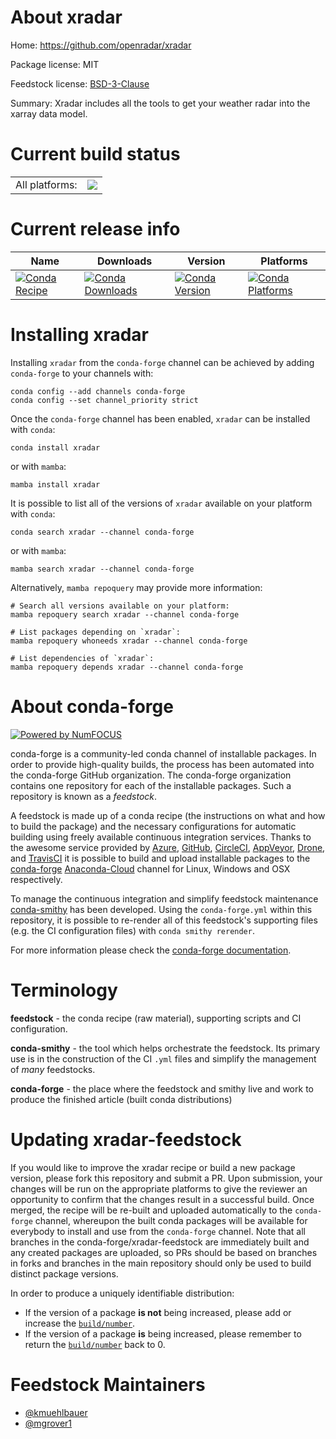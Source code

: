 About xradar
============

Home: https://github.com/openradar/xradar

Package license: MIT

Feedstock license: [BSD-3-Clause](https://github.com/conda-forge/xradar-feedstock/blob/main/LICENSE.txt)

Summary: Xradar includes all the tools to get your weather radar into the xarray data model.

Current build status
====================


<table><tr><td>All platforms:</td>
    <td>
      <a href="https://dev.azure.com/conda-forge/feedstock-builds/_build/latest?definitionId=17354&branchName=main">
        <img src="https://dev.azure.com/conda-forge/feedstock-builds/_apis/build/status/xradar-feedstock?branchName=main">
      </a>
    </td>
  </tr>
</table>

Current release info
====================

| Name | Downloads | Version | Platforms |
| --- | --- | --- | --- |
| [![Conda Recipe](https://img.shields.io/badge/recipe-xradar-green.svg)](https://anaconda.org/conda-forge/xradar) | [![Conda Downloads](https://img.shields.io/conda/dn/conda-forge/xradar.svg)](https://anaconda.org/conda-forge/xradar) | [![Conda Version](https://img.shields.io/conda/vn/conda-forge/xradar.svg)](https://anaconda.org/conda-forge/xradar) | [![Conda Platforms](https://img.shields.io/conda/pn/conda-forge/xradar.svg)](https://anaconda.org/conda-forge/xradar) |

Installing xradar
=================

Installing `xradar` from the `conda-forge` channel can be achieved by adding `conda-forge` to your channels with:

```
conda config --add channels conda-forge
conda config --set channel_priority strict
```

Once the `conda-forge` channel has been enabled, `xradar` can be installed with `conda`:

```
conda install xradar
```

or with `mamba`:

```
mamba install xradar
```

It is possible to list all of the versions of `xradar` available on your platform with `conda`:

```
conda search xradar --channel conda-forge
```

or with `mamba`:

```
mamba search xradar --channel conda-forge
```

Alternatively, `mamba repoquery` may provide more information:

```
# Search all versions available on your platform:
mamba repoquery search xradar --channel conda-forge

# List packages depending on `xradar`:
mamba repoquery whoneeds xradar --channel conda-forge

# List dependencies of `xradar`:
mamba repoquery depends xradar --channel conda-forge
```


About conda-forge
=================

[![Powered by
NumFOCUS](https://img.shields.io/badge/powered%20by-NumFOCUS-orange.svg?style=flat&colorA=E1523D&colorB=007D8A)](https://numfocus.org)

conda-forge is a community-led conda channel of installable packages.
In order to provide high-quality builds, the process has been automated into the
conda-forge GitHub organization. The conda-forge organization contains one repository
for each of the installable packages. Such a repository is known as a *feedstock*.

A feedstock is made up of a conda recipe (the instructions on what and how to build
the package) and the necessary configurations for automatic building using freely
available continuous integration services. Thanks to the awesome service provided by
[Azure](https://azure.microsoft.com/en-us/services/devops/), [GitHub](https://github.com/),
[CircleCI](https://circleci.com/), [AppVeyor](https://www.appveyor.com/),
[Drone](https://cloud.drone.io/welcome), and [TravisCI](https://travis-ci.com/)
it is possible to build and upload installable packages to the
[conda-forge](https://anaconda.org/conda-forge) [Anaconda-Cloud](https://anaconda.org/)
channel for Linux, Windows and OSX respectively.

To manage the continuous integration and simplify feedstock maintenance
[conda-smithy](https://github.com/conda-forge/conda-smithy) has been developed.
Using the ``conda-forge.yml`` within this repository, it is possible to re-render all of
this feedstock's supporting files (e.g. the CI configuration files) with ``conda smithy rerender``.

For more information please check the [conda-forge documentation](https://conda-forge.org/docs/).

Terminology
===========

**feedstock** - the conda recipe (raw material), supporting scripts and CI configuration.

**conda-smithy** - the tool which helps orchestrate the feedstock.
                   Its primary use is in the construction of the CI ``.yml`` files
                   and simplify the management of *many* feedstocks.

**conda-forge** - the place where the feedstock and smithy live and work to
                  produce the finished article (built conda distributions)


Updating xradar-feedstock
=========================

If you would like to improve the xradar recipe or build a new
package version, please fork this repository and submit a PR. Upon submission,
your changes will be run on the appropriate platforms to give the reviewer an
opportunity to confirm that the changes result in a successful build. Once
merged, the recipe will be re-built and uploaded automatically to the
`conda-forge` channel, whereupon the built conda packages will be available for
everybody to install and use from the `conda-forge` channel.
Note that all branches in the conda-forge/xradar-feedstock are
immediately built and any created packages are uploaded, so PRs should be based
on branches in forks and branches in the main repository should only be used to
build distinct package versions.

In order to produce a uniquely identifiable distribution:
 * If the version of a package **is not** being increased, please add or increase
   the [``build/number``](https://docs.conda.io/projects/conda-build/en/latest/resources/define-metadata.html#build-number-and-string).
 * If the version of a package **is** being increased, please remember to return
   the [``build/number``](https://docs.conda.io/projects/conda-build/en/latest/resources/define-metadata.html#build-number-and-string)
   back to 0.

Feedstock Maintainers
=====================

* [@kmuehlbauer](https://github.com/kmuehlbauer/)
* [@mgrover1](https://github.com/mgrover1/)

